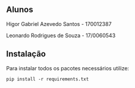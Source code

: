 ## Alunos
Higor Gabriel Azevedo Santos - 170012387


Leonardo Rodrigues de Souza - 17/0060543

## Instalação
Para instalar todos os pacotes necessários utilize:

```
pip install -r requirements.txt
```
